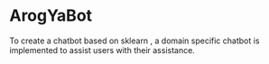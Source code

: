 # ArogYaBot
To create a chatbot based on sklearn , a domain specific chatbot is implemented to assist users with their assistance.
